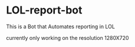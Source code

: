 # LOL-report-bot


This is a Bot that Automates reporting in LOL

currently only working on the resolution 1280X720
